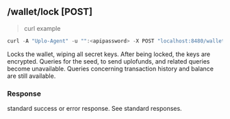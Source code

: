 ## /wallet/lock [POST]
> curl example

```go
curl -A "Uplo-Agent" -u "":<apipassword> -X POST "localhost:8480/wallet/lock"
```

Locks the wallet, wiping all secret keys. After being locked, the keys are
encrypted. Queries for the seed, to send uplofunds, and related queries become
unavailable. Queries concerning transaction history and balance are still
available.

### Response

standard success or error response. See standard responses.

